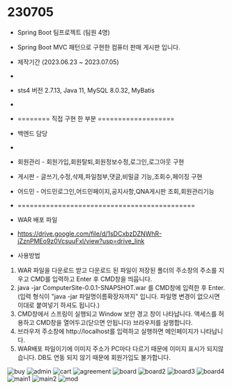 # 230705
- Spring Boot 팀프로젝트 (팀원 4명)
- Spring Boot MVC 패턴으로 구현한 컴퓨터 판매 게시판 입니다.
- 제작기간 (2023.06.23 ~ 2023.07.05)
- 
- sts4 버전 2.7.13, Java 11, MySQL 8.0.32, MyBatis
- 
- ======== 직접 구현 한 부분 ===================
-  백엔드 담당
- 
- 회원관리 - 회원가입,회원탈퇴,회원정보수정,로그인,로그아웃 구현
- 게시판   - 글쓰기,수정,삭제,파일첨부,댓글,비밀글 기능,조회수,페이징 구현
- 어드민   - 어드민로그인,어드민페이지,공지사항,QNA게시판 조회,회원관리기능
- ============================================

- WAR 배포 파일
- https://drive.google.com/file/d/1sDCxbzDZNWhR-jZznPMEo9z0VcsuuFxl/view?usp=drive_link

- 사용방법
 1. WAR 파일을 다운로드 받고 다운로드 된 파일이 저장된 폴더의 주소창의 주소를 지우고 CMD를 입력하고 Enter 후 CMD창을 띄웁니다.
 2. java -jar ComputerSite-0.0.1-SNAPSHOT.war
    를 CMD창에 입력한 후 Enter. (입력 형식이 "java -jar 파일명이름확장자까지" 입니다. 파일명 변경이 없으시면 이대로 붙여넣기 하셔도 됩니다.)
 3. CMD창에서 스프링이 실행되고 Window 보안 경고 창이 나타납니다. 액세스를 허용하고 CMD창을 열어두고(닫으면 안됩니다) 브라우저를 실행합니다.
 4. 브라우저 주소창에 http://localhost를 입력하고 실행하면 메인페이지가 나타납니다.
 5. WAR배포 파일이기에 이미지 주소가 PC마다 다르기 때문에 이미지 표시가 되지않습니다. DB도 연동 되지 않기 때문에 회원가입도 불가합니다.


![buy](https://github.com/rlagjsdudHY/230705/assets/131653393/e5dc0f51-0c69-4212-a451-0ea159e02064)
![admin](https://github.com/rlagjsdudHY/230705/assets/131653393/ef1c4d29-f7b6-4618-b3bf-e7f135ac3256)
![cart](https://github.com/rlagjsdudHY/230705/assets/131653393/44013aae-825f-4909-9b04-5323dedda909)
![agreement](https://github.com/rlagjsdudHY/230705/assets/131653393/385fe817-4e05-4a71-a6cc-e88e76e6fe39)
![board](https://github.com/rlagjsdudHY/230705/assets/131653393/adead0dd-4d03-480e-a4a0-15676da98869)
![board2](https://github.com/rlagjsdudHY/230705/assets/131653393/a6e1288a-9800-4a3d-8a02-7aa4c7850231)
![board3](https://github.com/rlagjsdudHY/230705/assets/131653393/998b49d1-6f9e-43ec-a8e2-9870fa8c46be)
![board4](https://github.com/rlagjsdudHY/230705/assets/131653393/2cc56490-e3da-4ce4-8190-b744d0f98d52)
![main1](https://github.com/rlagjsdudHY/230705/assets/131653393/9b45a371-e027-46a2-a931-d7c6e0682c53)
![main2](https://github.com/rlagjsdudHY/230705/assets/131653393/c06bca2c-931a-4795-be7b-f18f9b81d742)
![mod](https://github.com/rlagjsdudHY/230705/assets/131653393/3e03321a-a27a-4009-ae79-3de6181f346b)





